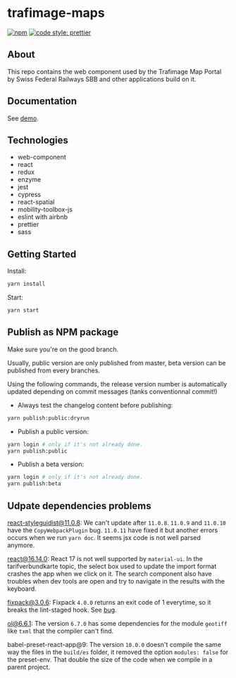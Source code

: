 # trafimage-maps

[![npm](https://img.shields.io/npm/v/trafimage-maps.svg)](https://www.npmjs.com/package/trafimage-maps)
[![code style: prettier](https://img.shields.io/badge/code_style-prettier-ff69b4.svg)](https://github.com/prettier/prettier)

## About

This repo contains the web component used by the Trafimage Map Portal by Swiss Federal Railways SBB and other applications build on it.

## Documentation

See [demo](https://apidoc.trafimage.ch/).

## Technologies

- web-component
- react
- redux
- enzyme
- jest
- cypress
- react-spatial
- mobility-toolbox-js
- eslint with airbnb
- prettier
- sass

## Getting Started

Install:

```bash
yarn install
```

Start:

```bash
yarn start
```

## Publish as NPM package

Make sure you're on the good branch.

Usually, public version are only published from master, beta version can be published from every branches.

Using the following commands, the release version number is automatically updated depending on commit messages (tanks conventionnal commit!)

- Always test the changelog content before publishing:

```bash
yarn publish:public:dryrun
```

- Publish a public version:

```bash
yarn login # only if it's not already done.
yarn publish:public
```

- Publish a beta version:

```bash
yarn login # only if it's not already done.
yarn publish:beta
```

## Udpate dependencies problems

react-styleguidist@11.0.8: We can't update after `11.0.8`. `11.0.9` and `11.0.10` have the `CopyWebpackPlugin` bug. `11.0.11` have fixed it but another errors occurs when we run `yarn doc`. It seems jsx code is not well parsed anymore.

react@16.14.0: React 17 is not well supported by `material-ui`. In the tarifverbundkarte topic, the select box used to update the import format crashes the app when we click on it. The search component also have troubles when dev tools are open and try to navigate in the results with the keyboard.

fixpack@3.0.6: Fixpack `4.0.0` returns an exit code of 1 everytime, so it breaks the lint-staged hook. See [bug](https://github.com/HenrikJoreteg/fixpack/issues/50).

ol@6.6.1: The version `6.7.0` has some dependencies for the module `geotiff` like `txml` that the compiler can't find.

babel-preset-react-app@9: The version `10.0.0` doesn't compile the same way the files in the `build/es` folder, it removed the option `modules: false` for the preset-env. That double the size of the code when we compile in a parent project.
